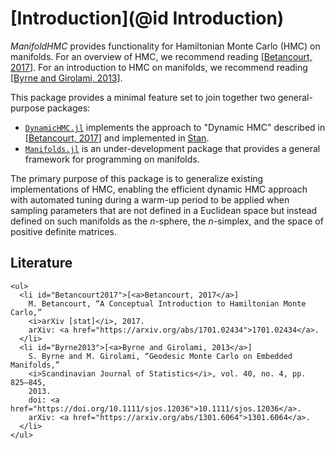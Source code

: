 # [Introduction](@id Introduction)

_ManifoldHMC_ provides functionality for Hamiltonian Monte Carlo (HMC) on
manifolds. For an overview of HMC, we recommend reading
[[Betancourt, 2017](#Betancourt2017)]. For an introduction to HMC on manifolds,
we recommend reading [[Byrne and Girolami, 2013](#Byrne2013)].

This package provides a minimal feature set to join together two general-purpose
packages:

- [`DynamicHMC.jl`](https://github.com/tpapp/DynamicHMC.jl) implements the
  approach to "Dynamic HMC" described in [[Betancourt, 2017](#Betancourt2017)]
  and implemented in [Stan](https://mc-stan.org/).
- [`Manifolds.jl`](https://github.com/JuliaNLSolvers/Manifolds.jl) is an
  under-development package that provides a general framework for
  programming on manifolds.

The primary purpose of this package is to generalize existing implementations of
HMC, enabling the efficient dynamic HMC approach with automated tuning during a
warm-up period to be applied when sampling parameters that are not defined in a
Euclidean space but instead defined on such manifolds as the $n$-sphere, the
$n$-simplex, and the space of positive definite matrices.

## Literature

```@raw html
<ul>
  <li id="Betancourt2017">[<a>Betancourt, 2017</a>]
    M. Betancourt, “A Conceptual Introduction to Hamiltonian Monte Carlo,”
    <i>arXiv [stat]</i>, 2017.
    arXiv: <a href="https://arxiv.org/abs/1701.02434">1701.02434</a>.
  </li>
  <li id="Byrne2013">[<a>Byrne and Girolami, 2013</a>]
    S. Byrne and M. Girolami, “Geodesic Monte Carlo on Embedded Manifolds,”
    <i>Scandinavian Journal of Statistics</i>, vol. 40, no. 4, pp. 825–845,
    2013.
    doi: <a href="https://doi.org/10.1111/sjos.12036">10.1111/sjos.12036</a>.
    arXiv: <a href="https://arxiv.org/abs/1301.6064">1301.6064</a>.
  </li>
</ul>
```
